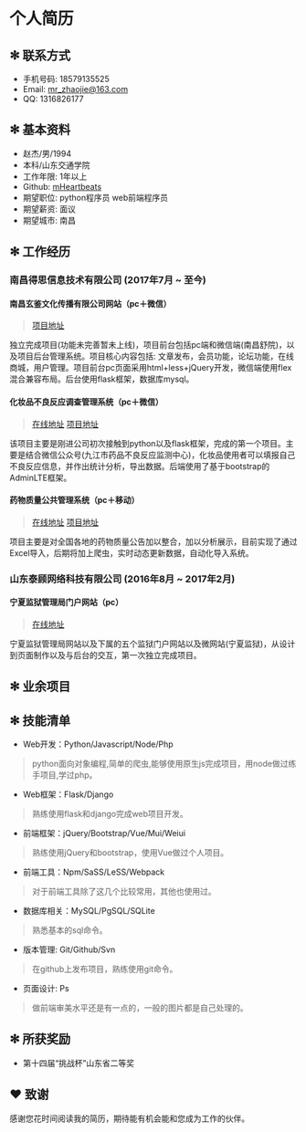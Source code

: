 # 个人简历

## ✻ 联系方式

* 手机号码: 18579135525
* Email: mr_zhaojie@163.com
* QQ: 1316826177

## ✻ 基本资料

* 赵杰/男/1994
* 本科/山东交通学院
* 工作年限: 1年以上
* Github: [mHeartbeats](https://github.com/mHeartbeats)
* 期望职位: python程序员 web前端程序员
* 期望薪资: 面议
* 期望城市: 南昌

## ✻ 工作经历

### 南昌得思信息技术有限公司 (2017年7月 ~ 至今)

#### 南昌玄鉴文化传播有限公司网站（pc＋微信）

>[项目地址](https://github.com/mHeartbeats/xuanjian_python)

 独立完成项目(功能未完善暂未上线)，项目前台包括pc端和微信端(南昌舒院)，以及项目后台管理系统。项目核心内容包括: 文章发布，会员功能，论坛功能，在线商城，用户管理。项目前台pc页面采用html+less+jQuery开发，微信端使用flex混合兼容布局。后台使用flask框架，数据库mysql。

#### 化妆品不良反应调查管理系统（pc＋微信）

>[在线地址](http://red.079l.com/admin)
>[项目地址](https://github.com/mHeartbeats/cosmetics-report)

该项目主要是刚进公司初次接触到python以及flask框架，完成的第一个项目。主要是结合微信公众号(九江市药品不良反应监测中心)，化妆品使用者可以填报自己不良反应信息，并作出统计分析，导出数据。后端使用了基于bootstrap的AdminLTE框架。

#### 药物质量公共管理系统（pc＋移动）

>[在线地址](http://quality.079l.com)
>[项目地址](https://github.com/mHeartbeats/drug-quality)

项目主要是对全国各地的药物质量公告加以整合，加以分析展示，目前实现了通过Excel导入，后期将加上爬虫，实时动态更新数据，自动化导入系统。

### 山东泰顾网络科技有限公司 (2016年8月 ~ 2017年2月)

#### 宁夏监狱管理局门户网站（pc）

>[在线地址](http://www.nxjyw.gov.cn/)

宁夏监狱管理局网站以及下属的五个监狱门户网站以及微网站(宁夏监狱)，从设计到页面制作以及与后台的交互，第一次独立完成项目。

## ✻ 业余项目

## ✻ 技能清单

* Web开发：Python/Javascript/Node/Php

>python面向对象编程,简单的爬虫,能够使用原生js完成项目，用node做过练手项目,学过php。

* Web框架：Flask/Django

>熟练使用flask和django完成web项目开发。

* 前端框架：jQuery/Bootstrap/Vue/Mui/Weiui

>熟练使用jQuery和bootstrap，使用Vue做过个人项目。

* 前端工具：Npm/SaSS/LeSS/Webpack

>对于前端工具除了这几个比较常用，其他也使用过。

* 数据库相关：MySQL/PgSQL/SQLite

>熟悉基本的sql命令。

* 版本管理: Git/Github/Svn

>在github上发布项目，熟练使用git命令。

* 页面设计: Ps

>做前端审美水平还是有一点的，一般的图片都是自己处理的。

## ✻ 所获奖励

* 第十四届“挑战杯”山东省二等奖

## ❤ 致谢

感谢您花时间阅读我的简历，期待能有机会能和您成为工作的伙伴。
